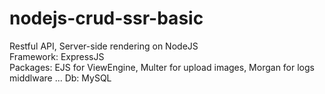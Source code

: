 # nodejs-crud-ssr-basic
Restful API, Server-side rendering on NodeJS  
Framework: ExpressJS  
Packages: EJS for ViewEngine, Multer for upload images, Morgan for logs middlware ...
Db: MySQL
